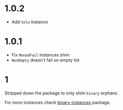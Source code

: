 # 1.0.2

- Add `Solo` instance

# 1.0.1

- Fix `MonadFail` instances shim
- `NonEmpty` doesn't fail on empty list

# 1

Stripped down the package to only shim `binary` orphans.

For more instances check [binary-instances](https://hackage.haskell.org/package/binary-instances) package.
